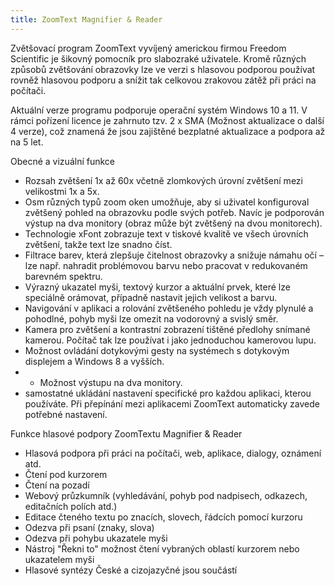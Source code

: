 ```yaml
---
title: ZoomText Magnifier & Reader
---
```

Zvětšovací program ZoomText vyvíjený americkou firmou Freedom Scientific je šikovný pomocník pro slabozraké uživatele. Kromě různých způsobů zvětšování obrazovky lze ve verzi s hlasovou podporou používat rovněž hlasovou podporu a snížit tak celkovou zrakovou zátěž při práci na počítači.

Aktuální verze programu podporuje operační systém Windows 10 a 11.
V rámci pořízení licence je zahrnuto tzv. 2 x SMA (Možnost aktualizace o další 4 verze), což znamená že jsou zajištěné bezplatné aktualizace a podpora až na 5 let.

Obecné a vizuální funkce
- Rozsah zvětšení 1x až 60x včetně zlomkových úrovní zvětšení mezi velikostmi 1x a 5x.
- Osm různých typů zoom oken umožňuje, aby si uživatel konfiguroval zvětšený pohled na obrazovku podle svých potřeb. Navíc je podporován výstup na dva monitory (obraz může být zvětšený na dvou monitorech).
- Technologie xFont zobrazuje text v tiskové kvalitě ve všech úrovních zvětšení, takže text lze snadno číst.
- Filtrace barev, která zlepšuje čitelnost obrazovky a snižuje námahu očí – lze např. nahradit problémovou barvu nebo pracovat v redukovaném barevném spektru.
- Výrazný ukazatel myši, textový kurzor a aktuální prvek, které lze speciálně orámovat, případně nastavit jejich velikost a barvu.
- Navigování v aplikaci a rolování zvětšeného pohledu je vždy plynulé a pohodlné, pohyb myši lze omezit na vodorovný a svislý směr.
- Kamera pro zvětšení a kontrastní zobrazení tištěné předlohy snímané kamerou. Počítač tak lze používat i jako jednoduchou kamerovou lupu.
- Možnost ovládání dotykovými gesty na systémech s dotykovým displejem a Windows 8 a vyšších.
- - Možnost výstupu na dva monitory.
- samostatné ukládání nastavení specifické pro každou aplikaci, kterou používáte. Při přepínání mezi aplikacemi ZoomText automaticky zavede potřebné nastavení.

Funkce hlasové podpory ZoomTextu Magnifier & Reader
- Hlasová podpora při práci na počítači, web, aplikace, dialogy, oznámení atd.
- Čtení pod kurzorem
- Čtení na pozadí
- Webový průzkumník (vyhledávání, pohyb pod nadpisech, odkazech, editačních polích atd.)
- Editace čteného textu po znacích, slovech, řádcích pomocí kurzoru
- Odezva při psaní (znaky, slova)
- Odezva při pohybu ukazatele myši
- Nástroj "Řekni to" možnost čtení vybraných oblastí kurzorem nebo ukazatelem myši
- Hlasové syntézy České a cizojazyčné jsou součástí

